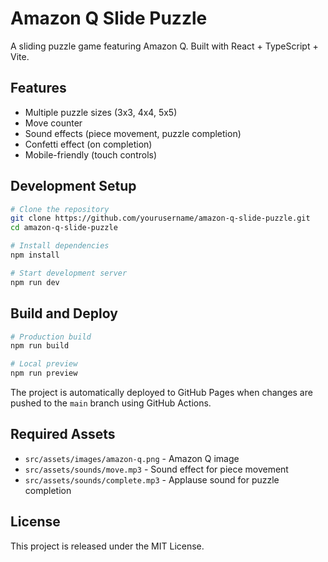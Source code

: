 # Amazon Q Slide Puzzle

A sliding puzzle game featuring Amazon Q. Built with React + TypeScript + Vite.

## Features

- Multiple puzzle sizes (3x3, 4x4, 5x5)
- Move counter
- Sound effects (piece movement, puzzle completion)
- Confetti effect (on completion)
- Mobile-friendly (touch controls)

## Development Setup

```bash
# Clone the repository
git clone https://github.com/yourusername/amazon-q-slide-puzzle.git
cd amazon-q-slide-puzzle

# Install dependencies
npm install

# Start development server
npm run dev
```

## Build and Deploy

```bash
# Production build
npm run build

# Local preview
npm run preview
```

The project is automatically deployed to GitHub Pages when changes are pushed to the `main` branch using GitHub Actions.

## Required Assets

- `src/assets/images/amazon-q.png` - Amazon Q image
- `src/assets/sounds/move.mp3` - Sound effect for piece movement
- `src/assets/sounds/complete.mp3` - Applause sound for puzzle completion

## License

This project is released under the MIT License.
